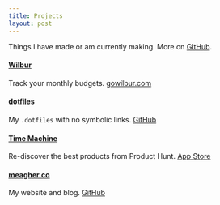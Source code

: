 ```yaml
---
title: Projects
layout: post
---
```


Things I have made or am currently making. More on [GitHub](https://github.com/tmm/).

#### [Wilbur](https://gowilbur.com)

Track your monthly budgets. [gowilbur.com](https://gowilbur.com)

#### [dotfiles](https://github.com/tmm/dotfiles)

My `.dotfiles` with no symbolic links. [GitHub](https://github.com/tmm/dotfiles)

#### [Time Machine](https://itunes.apple.com/us/app/product-hunt-time-machine/id956311358)

Re-discover the best products from Product Hunt. [App Store](https://itunes.apple.com/us/app/product-hunt-time-machine/id956311358)

#### [meagher.co](https://github.com/tmm/tmm.github.io)

My website and blog. [GitHub](https://github.com/tmm/tmm.github.io)
